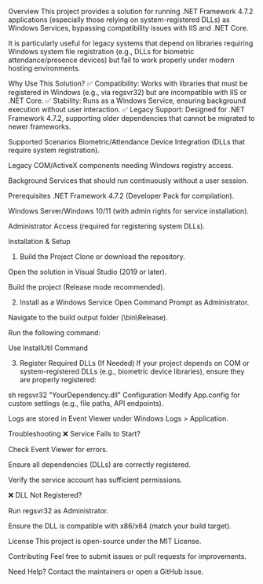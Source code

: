 Overview
This project provides a solution for running .NET Framework 4.7.2 applications (especially those relying on system-registered DLLs) as Windows Services, bypassing compatibility issues with IIS and .NET Core.

It is particularly useful for legacy systems that depend on libraries requiring Windows system file registration (e.g., DLLs for biometric attendance/presence devices) but fail to work properly under modern hosting environments.

Why Use This Solution?
✅ Compatibility: Works with libraries that must be registered in Windows (e.g., via regsvr32) but are incompatible with IIS or .NET Core.
✅ Stability: Runs as a Windows Service, ensuring background execution without user interaction.
✅ Legacy Support: Designed for .NET Framework 4.7.2, supporting older dependencies that cannot be migrated to newer frameworks.

Supported Scenarios
Biometric/Attendance Device Integration (DLLs that require system registration).

Legacy COM/ActiveX components needing Windows registry access.

Background Services that should run continuously without a user session.

Prerequisites
.NET Framework 4.7.2 (Developer Pack for compilation).

Windows Server/Windows 10/11 (with admin rights for service installation).

Administrator Access (required for registering system DLLs).

Installation & Setup
1. Build the Project
Clone or download the repository.

Open the solution in Visual Studio (2019 or later).

Build the project (Release mode recommended).

2. Install as a Windows Service
Open Command Prompt as Administrator.

Navigate to the build output folder (\bin\Release).

Run the following command:

Use InstallUtil Command


3. Register Required DLLs (If Needed)
If your project depends on COM or system-registered DLLs (e.g., biometric device libraries), ensure they are properly registered:

sh
regsvr32 "YourDependency.dll"
Configuration
Modify App.config for custom settings (e.g., file paths, API endpoints).

Logs are stored in Event Viewer under Windows Logs > Application.

Troubleshooting
❌ Service Fails to Start?

Check Event Viewer for errors.

Ensure all dependencies (DLLs) are correctly registered.

Verify the service account has sufficient permissions.

❌ DLL Not Registered?

Run regsvr32 as Administrator.

Ensure the DLL is compatible with x86/x64 (match your build target).

License
This project is open-source under the MIT License.

Contributing
Feel free to submit issues or pull requests for improvements.

Need Help?
Contact the maintainers or open a GitHub issue.
